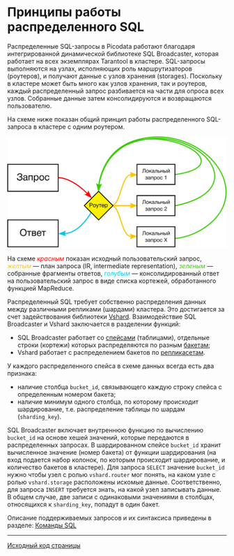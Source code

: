 # Принципы работы распределенного SQL
Распределенные SQL-запросы в Picodata работают благодаря интегрированной
динамической библиотеке SQL Broadcaster, которая работает на всех
экземплярах Tarantool в кластере. SQL-запросы выполняются на узлах,
исполняющих роль маршрутизаторов (роутеров), и получают данные с узлов
хранения (storages). Поскольку в кластере может быть много как узлов
хранения, так и роутеров, каждый распределенный запрос разбивается на
части для опроса всех узлов. Собранные данные затем консолидируются и
возвращаются пользователю. 

На схеме ниже показан общий принцип работы распределенного SQL-запроса в
кластере с одним роутером.

![Distributed query](sbroad-curves.svg "general distributed query flow")

На схеме <span style="color:#ff0000ff">_красным_</span> показан исходный
пользовательский запрос, <span style="color:#fcc501ff">_желтым_</span> —
план запроса (IR, intermediate representation), <span
style="color:#39cb00ff">_зеленым_</span> — собранные фрагменты ответов,
<span style="color:#00c8e5ff">_голубым_</span> — консолидированный ответ
на пользовательский запрос в виде списка кортежей, обработанного
функцией MapReduce.

Распределенный SQL требует собственно распределения данных между
различными репликами (шардами) кластера. Это достигается за счет
задействования библиотеки [Vshard](../glossary.md#vshard). Взаимодействие SQL
Broadcaster и Vshard заключается в разделении функций:

- SQL Broadcaster работает со [спейсами](../glossary.md#space)
  (таблицами), отдельные строки (кортежи) которых распределяются по
  разным [бакетам](../glossary.md#bucket);
- Vshard работает с распределением бакетов по
  [репликасетам](../glossary.md#replicaset).

У каждого распределенного спейса в схеме данных всегда есть два признака:

- наличие столбца `bucket_id`, связывающего каждую строку спейса с
  определенным номером бакета;
- наличие минимум одного столбца, по которому происходит шардирование,
  т.е. распределение таблицы по шардам (`sharding_key`).

SQL Broadcaster включает внутреннюю функцию по вычислению `bucket_id` на
основе хешей значений, которые передаются в распределенных запросах. В
шардированном спейсе `bucket_id` хранит вычисленное значение (номер
бакета) от функции шардирования (на вход подается набор колонок, по
которым происходит шардирование, и количество бакетов в кластере). Для
запроса `SELECT` значение `bucket_id` нужно чтобы узел с ролью
`vshard.router` мог понять, на каком узле с ролью `vshard.storage`
расположены искомые данные. Соответственно, для запроса `INSERT`
требуется знать, на какой узел записывать данные. В общем случае, две
записи с одинаковыми значениями в столбцах, относящихся к
`sharding_key`, попадут в один бакет.

Описание поддерживаемых запросов и их синтаксиса приведены в разделе:
[Команды SQL](../sql_queries)

---
[Исходный код страницы](https://git.picodata.io/picodata/picodata/docs/-/blob/main/docs/sbroad/sql_review.md)

